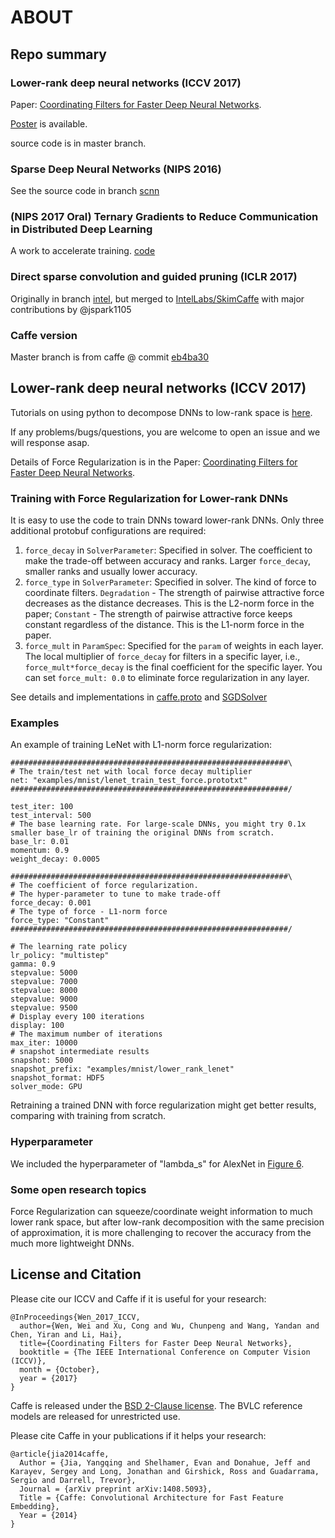 # ABOUT 
## Repo summary
### Lower-rank deep neural networks (ICCV 2017)
Paper: [Coordinating Filters for Faster Deep Neural Networks](http://openaccess.thecvf.com/content_ICCV_2017/papers/Wen_Coordinating_Filters_for_ICCV_2017_paper.pdf).

[Poster](/docs/ICCV17-Poster.pdf) is available.

source code is in master branch.

### Sparse Deep Neural Networks (NIPS 2016)
See the source code in branch [scnn](https://github.com/wenwei202/caffe/tree/scnn)

### (NIPS 2017 Oral) Ternary Gradients to Reduce Communication in Distributed Deep Learning 
A work to accelerate training. [code](https://github.com/wenwei202/terngrad)

### Direct sparse convolution and guided pruning (ICLR 2017)
Originally in branch [intel](https://github.com/wenwei202/caffe/tree/intel), but merged to [IntelLabs/SkimCaffe](https://github.com/IntelLabs/SkimCaffe) with major contributions by @jspark1105

### Caffe version
Master branch is from caffe @ commit [eb4ba30](https://github.com/BVLC/caffe/commit/eb4ba30e3c4899edc7a9713158d61503fa8ecf90)

## Lower-rank deep neural networks (ICCV 2017)
Tutorials on using python to decompose DNNs to low-rank space is [here](/python). 

If any problems/bugs/questions, you are welcome to open an issue and we will response asap.

Details of Force Regularization is in the Paper: [Coordinating Filters for Faster Deep Neural Networks](https://arxiv.org/abs/1703.09746).

### Training with Force Regularization for Lower-rank DNNs
It is easy to use the code to train DNNs toward lower-rank DNNs.
Only three additional protobuf configurations are required:

1. `force_decay` in `SolverParameter`: Specified in solver. The coefficient to make the trade-off between accuracy and ranks. Larger `force_decay`, smaller ranks and usually lower accuracy.
2. `force_type` in `SolverParameter`: Specified in solver. The kind of force to coordinate filters. `Degradation` - The strength of pairwise attractive force decreases as the distance decreases. This is the L2-norm force in the paper; `Constant` - The strength of pairwise attractive force keeps constant regardless of the distance. This is the L1-norm force in the paper.
3. `force_mult` in `ParamSpec`: Specified for the `param` of weights in each layer. The local multiplier of `force_decay` for filters in a specific layer, i.e., `force_mult*force_decay` is the final coefficient for the specific layer. You can set `force_mult: 0.0` to eliminate force regularization in any layer.

See details and implementations in [caffe.proto](/src/caffe/proto/caffe.proto#L190-L193) and [SGDSolver](/src/caffe/solvers/sgd_solver.cpp#L223)

### Examples
An example of training LeNet with L1-norm force regularization:

```
##############################################################\
# The train/test net with local force decay multiplier       
net: "examples/mnist/lenet_train_test_force.prototxt"        
##############################################################/

test_iter: 100
test_interval: 500
# The base learning rate. For large-scale DNNs, you might try 0.1x smaller base_lr of training the original DNNs from scratch.
base_lr: 0.01
momentum: 0.9
weight_decay: 0.0005

##############################################################\
# The coefficient of force regularization.                   
# The hyper-parameter to tune to make trade-off              
force_decay: 0.001                                           
# The type of force - L1-norm force                          
force_type: "Constant"                                       
##############################################################/

# The learning rate policy
lr_policy: "multistep"
gamma: 0.9
stepvalue: 5000
stepvalue: 7000
stepvalue: 8000
stepvalue: 9000
stepvalue: 9500
# Display every 100 iterations
display: 100
# The maximum number of iterations
max_iter: 10000
# snapshot intermediate results
snapshot: 5000
snapshot_prefix: "examples/mnist/lower_rank_lenet"
snapshot_format: HDF5
solver_mode: GPU
```

Retraining a trained DNN with force regularization might get better results, comparing with training from scratch.

### Hyperparameter
We included the hyperparameter of "lambda_s" for AlexNet in [Figure 6](https://arxiv.org/pdf/1703.09746.pdf). 

### Some open research topics
Force Regularization can squeeze/coordinate weight information to much lower rank space, but after low-rank decomposition with the same precision of approximation, it is more challenging to recover the accuracy from the much more lightweight DNNs. 

## License and Citation
Please cite our ICCV and Caffe if it is useful for your research:

    @InProceedings{Wen_2017_ICCV,
	  author={Wen, Wei and Xu, Cong and Wu, Chunpeng and Wang, Yandan and Chen, Yiran and Li, Hai},
      title={Coordinating Filters for Faster Deep Neural Networks},
	  booktitle = {The IEEE International Conference on Computer Vision (ICCV)},
	  month = {October},
	  year = {2017}
    }

Caffe is released under the [BSD 2-Clause license](https://github.com/BVLC/caffe/blob/master/LICENSE).
The BVLC reference models are released for unrestricted use.

Please cite Caffe in your publications if it helps your research:

    @article{jia2014caffe,
      Author = {Jia, Yangqing and Shelhamer, Evan and Donahue, Jeff and Karayev, Sergey and Long, Jonathan and Girshick, Ross and Guadarrama, Sergio and Darrell, Trevor},
      Journal = {arXiv preprint arXiv:1408.5093},
      Title = {Caffe: Convolutional Architecture for Fast Feature Embedding},
      Year = {2014}
    }
